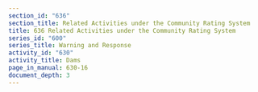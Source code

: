 ```yaml
---
section_id: "636"
section_title: Related Activities under the Community Rating System
title: 636 Related Activities under the Community Rating System
series_id: "600"
series_title: Warning and Response
activity_id: "630"
activity_title: Dams
page_in_manual: 630-16
document_depth: 3
---
```

